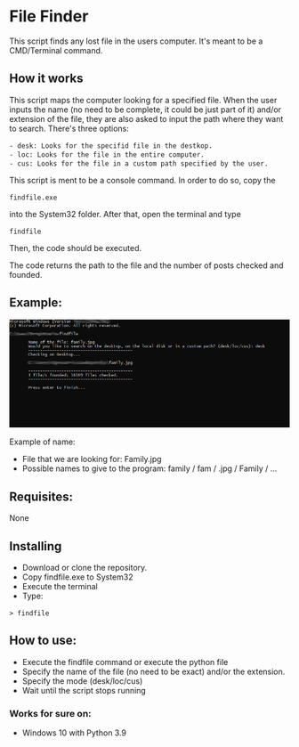 # File Finder
This script finds any lost file in the users computer. It's meant to be a CMD/Terminal command.

## How it works
This script maps the computer looking for a specified file. When the user inputs the name (no need to be complete, it could be just part of it) and/or extension of the file, they are also asked to input the path where they want to search. There's three options:

```
- desk: Looks for the specifid file in the destkop. 
- loc: Looks for the file in the entire computer.
- cus: Looks for the file in a custom path specified by the user.
```

This script is ment to be a console command. In order to do so, copy the 
```
findfile.exe
```
into the System32 folder. After that, open the terminal and type 
```
findfile
```

Then, the code should be executed.

The code returns the path to the file and the number of posts checked and founded.
## Example:

![Example of findfile](example.PNG)

Example of name:

- File that we are looking for: Family.jpg
- Possible names to give to the program:  family / fam / .jpg / Family / ...

## Requisites:

None

## Installing

- Download or clone the repository.
- Copy findfile.exe to System32
- Execute the terminal
- Type:
```
> findfile
```

## How to use:
- Execute the findfile command or execute the python file
- Specify the name of the file (no need to be exact) and/or the extension.
- Specify the mode (desk/loc/cus)
- Wait until the script stops running

### Works for sure on:

- Windows 10 with Python 3.9
